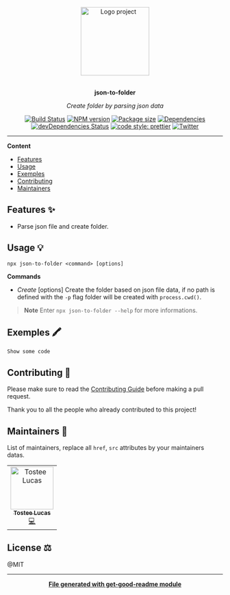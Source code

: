 <div align="center">
  <a href="#">
  	<img src="https://media.giphy.com/media/JIX9t2j0ZTN9S/giphy-downsized.gif" alt="Logo project" height="160" />
  </a>
  <br>
  <br>
  <p>
    <b>json-to-folder</b>
  </p>
  <p>
     <i>Create folder by parsing json data</i>
  </p>
  <p>

[![Build Status](https://travis-ci.com/luctst/json-to-folder.svg?branch=master)](https://travis-ci.com/luctst/json-to-folder)
[![NPM version](https://img.shields.io/npm/v/json-to-folder?style=flat-square)](https://img.shields.io/npm/v/json-to-folder?style=flat-square)
[![Package size](https://img.shields.io/bundlephobia/min/json-to-folder)](https://img.shields.io/bundlephobia/min/json-to-folder)
[![Dependencies](https://img.shields.io/david/luctst/json-to-folder.svg?style=popout-square)](https://david-dm.org/luctst/json-to-folder)
[![devDependencies Status](https://david-dm.org/luctst/json-to-folder/dev-status.svg?style=flat-square)](https://david-dm.org/luctst/json-to-folder?type=dev)
[![code style: prettier](https://img.shields.io/badge/code_style-prettier-ff69b4.svg?style=flat-square)](https://github.com/prettier/prettier)
[![Twitter](https://img.shields.io/twitter/follow/luctstt.svg?label=Follow&style=social)](https://twitter.com/luctstt)

  </p>
</div>

---

**Content**

* [Features](##features)
* [Usage](##usage)
* [Exemples](##exemples)
* [Contributing](##contributing)
* [Maintainers](##maintainers)

## Features ✨
* Parse json file and create folder.

## Usage 💡
```
npx json-to-folder <command> [options]
```

**Commands**
  * *Create* [options]  Create the folder based on json file data, if no path is defined with the `-p` flag folder will be created with `process.cwd()`.

> **Note** Enter `npx json-to-folder --help` for more informations.

## Exemples 🖍
```
Show some code
```

## Contributing 🍰
Please make sure to read the [Contributing Guide](https://github.com/luctst/json-to-folder/blob/master/.github/CONTRIBUTING.md) before making a pull request.

Thank you to all the people who already contributed to this project!

## Maintainers 👷
List of maintainers, replace all `href`, `src` attributes by your maintainers datas.
<table>
  <tr>
    <td align="center"><a href="https://lucastostee.now.sh/"><img src="https://avatars3.githubusercontent.com/u/22588842?s=460&v=4" width="100px;" alt="Tostee Lucas"/><br /><sub><b>Tostee Lucas</b></sub></a><br /><a href="#" title="Code">💻</a></td>
  </tr>
</table>

## License ⚖️
@MIT

---
<div align="center">
	<b>
		<a href="https://www.npmjs.com/package/get-good-readme">File generated with get-good-readme module</a>
	</b>
</div>
